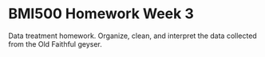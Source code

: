 # BMI500 Homework Week 3

Data treatment homework. Organize, clean, and interpret the data collected from the Old Faithful geyser.

